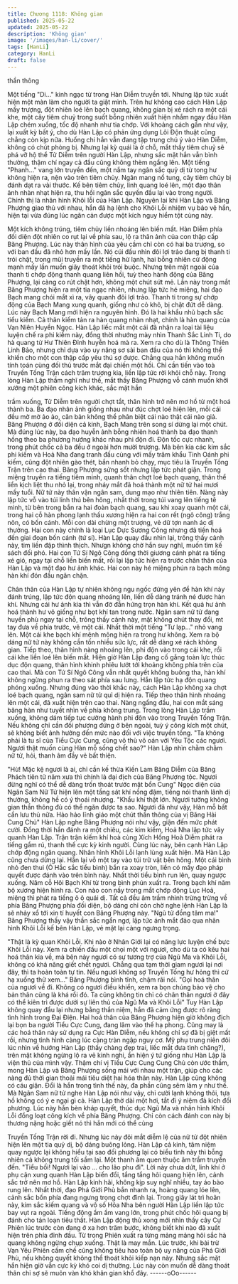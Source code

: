 ```yaml
---
title: Chương 1118: Không gian
published: 2025-05-22
updated: 2025-05-22
description: 'Không gian'
image: '/images/han-li/cover/'
tags: [HanLi]
category: HanLi
draft: false
---
```


thần thông

Một tiếng "Di…" kinh ngạc từ trong Hàn Diễm truyền tới. Nhưng
lập tức xuất hiện một màn làm cho người ta giật mình.
Trên hư không cao cách Hàn Lập mấy trượng, đột nhiên loé lên
bạch quang, không gian bị xé rách ra một cái khe, một cây tiêm
chuỷ trong suốt bỗng nhiên xuất hiện nhắm ngay đầu Hàn Lập
chém xuống, tốc độ nhanh như tia chớp.
Với khoảng cách gần như vậy, lại xuất kỳ bất ý, cho dù Hàn Lập
có phản ứng dụng Lôi Độn thuật cũng chẳng còn kịp nữa.
Huống chi hắn vẫn đang tập trung chú ý vào Hàn Diễm, không có
chút phòng bị. Nhưng lại kỳ quái là ở chỗ, mắt thấy tiêm chuỷ sẽ
phá vỡ hộ thể Tử Diễm trên người Hàn Lập, nhưng sắc mặt hắn
vẫn bình thường, thậm chí ngay cả đầu cũng không thèm ngẩng
lên.
Một tiếng "Phanh…" vang lớn truyền đến, một nắm tay ngân sắc
quỷ dị từ tong hư không hiện ra, nện vào trên tiêm chủy.
Ngân mang nổ tung, cây tiêm chủy bị đánh dạt ra vài thước.
Kế bên tiêm chủy, linh quang loé lên, một đạo thân ảnh nhàn nhạt
hiện ra, thu hồi ngân sắc quyền đầu lại vào trong người.
Chính thị là nhân hình Khôi lỗi của Hàn Lập.
Nguyên lai khi Hàn Lập và Băng Phượng giao thủ với nhau, hắn
đã hạ lệnh cho Khôi Lỗi nhiệm vụ bảo vệ hắn, hiện tại vừa đúng
lúc ngăn cản được một kích nguy hiểm tột cùng này.

Một kích không trúng, tiêm chủy liền nhoáng lên biến mất. Hàn
Diễm phía đối diện đột nhiên co rụt lại về phía sau, lộ ra thân ảnh
của con thập cấp Băng Phượng.
Lúc này thân hình của yêu cầm chỉ còn có hai ba trượng, so với
ban đầu đã nhỏ hơn mấy lần.
Nó cúi đầu nhìn đôi lợi trảo đang bị thanh ti trói chặt, trong mũi
truyền ra một tiếng hừ lạnh, hai bỗng nhiên cử động mạnh mấy
lần muốn giãy thoát khỏi trói buộc.
Nhưng trên mặt ngoài của thanh ti chớp động thanh quang liên
hồi, tuỳ theo hành động của Băng Phượng, lại càng co rút chặt
hơn, không một chút sứt mẻ.
Lần này trong mắt Băng Phượng hiện ra một tia ngạc nhiên,
nhưng lập tức hé miệng, hai đạo Bạch mang chói mắt xì ra, vây
quanh đôi lợi trảo.
Thanh ti trong sự chớp động của Bạch Mang xung quanh, giống
như cỏ khô, bị chặt đứt dễ dàng.
Lúc này Bạch Mang mới hiện ra nguyên hình.
Đó là hai khẩu nhũ bạch sắc tiểu kiếm. Cả thân kiếm tản ra hàn
quang nhàn nhạt, chính là hàn quang của Vạn Niên Huyền Ngọc.
Hàn Lập liếc mắt một cái đã nhận ra loại tài liệu luyện chế ra phi
kiếm này, đồng thời nhướng mày nhìn Thanh Sắc Linh Ti, do hà
quang từ Hư Thiên Đỉnh huyễn hoá mà ra. Xem ra cho dù là
Thông Thiên Linh Bảo, nhưng chỉ dựa vào uy năng sơ sài ban
đầu của nó thì không thể khiến cho một con thập cấp yêu thú sợ
được.
Chẳng qua hắn không muốn tính toán cùng đối thủ trước mắt đại
chiến một hồi. Chỉ cần tiến vào toà Truyền Tống Trận cách trăm
trượng kia, liền lập tức rời khỏi chỗ này.
Trong lòng Hàn Lập thầm nghĩ như thế, mắt thấy Băng Phượng
vỗ cánh muốn khởi xướng một phiên công kích khác, sắc mặt hắn

trầm xuống, Tử Diễm trên người chợt tắt, thân hình trở nên mơ
hồ từ một hoá thành ba.
Ba đạo nhân ảnh giống nhau như đúc chợt loé hiện lên, mỗi cái
đều mờ mờ ảo ảo, căn bản không thể phân biệt cái nào thật cái
nào giả.
Băng Phượng ở đối diện cả kinh, Bạch Mang trên song sí dừng
lại một chút. Mà đúng lúc này, ba đạo huyễn ảnh bỗng nhiên hoá
thành ba đạo thanh hồng theo ba phương hướng khác nhau phi
độn đi. Độn tốc cực nhanh, trong phút chốc cả ba đều ở ngoài
hơn mười trượng. Mà bên kia các kim sắc phi kiếm và Hoả Nha
đang tranh đấu cùng với mấy trăm khẩu Tinh Oánh phi kiếm, cũng
đột nhiên gào thét, bắn nhanh bỏ chạy, mục tiêu là Truyền Tống
Trận trên cao thai.
Băng Phượng sửng sốt nhưng lập tức phát giận. Trong miệng
truyền ra tiếng tiêm minh, quanh thân chợt loé bạch quang, thân
thể liền kịch liệt thu nhỏ lại, trong nháy mắt đã hoá thành một nữ
tử hai mươi mấy tuổi.
Nữ tử này thân vận ngân sam, dung mạo như thiên tiên.
Nàng này lập tức vỗ vào túi linh thú bên hông, nhất thời trong túi
vang lên tiếng tê minh, từ bên trong bắn ra hai đoàn bạch quang,
sau khi xoay quanh một cái, trong hai cỗ hàn phong lạnh thấu
xương hiện ra hai con rết (ngô công) trắng nõn, có bốn cánh. Mỗi
con dài chừng một trượng, vẻ dữ tợn nanh ác dị thường.
Hai con này chính là loại Lục Dực Sương Công nhưng đã tiến
hoá đến giai đoạn bốn cánh (tứ sí).
Hàn Lập quay đầu nhìn lại, trông thấy cảnh này, tim liền đập thình
thịch.
Nhưgn không chờ hắn suy nghĩ, muốn tìm kế sách đối phó. Hai
con Tứ Sí Ngô Công đồng thời giương cánh phát ra tiếng xé gió,
ngay tại chỗ liền biến mất, rồi lại lập tức hiện ra trước chân thân
của Hàn Lập và một đạo hư ảnh khác. Hai con này hé miệng
phún ra bạch mông hàn khí đón đầu ngăn chặn.

Chân thân của Hàn Lập tự nhiên không ngu ngốc đứng yên để
hàn khí này đánh trúng, lập tức độn quang nhoáng lên, liền dễ
dàng tránh né được hàn khí. Nhưng cái hư ảnh kia thì vẫn đờ đẫn
hứng trọn hàn khí. Kết quả hư ảnh hoá thành hư vô giống như bọt
khí tan trong nước.
Ngân sam nữ tử đang huyền phù ngay tại chỗ, trông thấy cảnh
này, mặt không chút thay đổi, mt tay đưa về phía trước, vẽ một
cái.
Nhất thời một tiếng "Tư lạp…" nhỏ vang lên. Một cái khe bạch khí
mênh mông hiện ra trong hư không. Xem ra bộ dáng nữ tử này
không cần tốn nhiều sức lực, rất dễ dàng xé rách không gian.
Tiếp theo, thân hình nàng nhoáng lên, phi độn vào trong cái khe,
rồi cái khe liền loé lên biến mất.
Hiện giờ Hàn Lập đang cố gắng toàn lực thúc dục độn quang,
thân hình khinh phiêu lướt tới khoảng không phía trên của cao
thai. Mà con Tứ Sí Ngô Công vẫn nhất quyết không buông tha,
hàn khí không ngừng phun ra theo sát phía sau lưng. Hắn lập tức
hạ độn quang phóng xuống.
Nhưng đúng vào thời khắc này, cách Hàn Lập không xa chợt loé
bạch quang, ngân sam nữ tử quỉ dị hiện ra. Tiếp theo thân hình
nhoáng lên một cái, đã xuất hiện trên cao thai. Nàng ngẩng đầu,
hai con mắt sáng băng hàn như tuyết nhìn về phía không trung.
Trong lòng Hàn Lập trầm xuống, không dám tiếp tục cường hành
phi độn vào trong Truyền Tống Trận.
Nếu không chỉ cần đối phương đứng ở bên ngoài, tuỳ ý công kích
một chút, sẽ không biết ảnh hưởng đến mức nào đối với việc
truyền tống.
"Ta không phải là tu sĩ của Tiểu Cực Cung, cũng vô thù vô oán với
Yêu Tộc các ngươi. Ngươi thật muốn cùng Hàn mỗ sống chết
sao?" Hàn Lập nhìn chằm chằm nữ tử, hỏi, thanh âm đầy vẻ bất
thiện.

"Hừ! Mặc kệ ngươi là ai, chỉ cần kế thừa Kiền Lam Băng Diễm
của Băng Phách tiên tử năm xưa thì chính là đại địch của Băng
Phượng tộc. Ngươi đừng nghĩ có thể dễ dàng trốn thoát trước mặt
bổn Cung" Ngọc diện của Ngân Sam Nữ Tử hiện lên một tầng sát
khí nồng đậm, tiếng nói thanh lãnh dị thường, không hề có ý thoái
nhượng.
"Khẩu khí thật lớn. Ngươi tưởng không gian thần thông đủ có thể
ngăn được ta sao. Ngươi đã như vậy, Hàn mỗ bất cần lưu thủ
nữa. Hảo hảo lĩnh giáo một chút thần thông của vị Băng Hải Cung
Chủ" Hàn Lập nghe Băng Phượng nói như vậy, giận đến mức
phát cười.
Đồng thời hắn đánh ra một chiêu, các kim kiếm, Hoả Nha lập tức
vây quanh Hàn Lập. Trận trận kiếm khí hoà cùng Xích Hồng Hoả
Diễm phát ra tiếng gầm rú, thanh thế cực kỳ kinh người.
Cùng lúc này, bên cạnh Hàn Lập chớp động ngân quang. Nhân
hình Khôi Lỗi lạnh lùng xuất hiện.
Mà Hàn Lập cũng chưa dừng lại. Hắn lại vỗ một tay vào túi trữ vật
bên hông. Một cái bình nhỏ đen thui (Ô Hắc sắc tiểu bình) bắn ra
xoay tròn, liền có mấy đạo pháp quyết được đánh vào trên bình
này.
Nhất thời tiểu bình run lên, quay ngược xuống. Năm cỗ Hôi Bạch
Khí từ trong bình phún xuất ra. Trong bạch khí năm bộ xương
hiện hình ra. Con nào con nấy trong mắt chớp động Lục Hoả,
miệng thì phát ra tiếng ô ô quái dị. Tất cả đều âm trầm nhình
trừng trừng về phía Băng Phượng phía đối diện, bộ dáng chỉ còn
chờ nghe lệnh Hàn Lập là sẽ nhảy xổ tới xin tí huyết con Băng
Phượng này.
"Ngũ tử đồng tâm ma!"
Băng Phượng thấy vậy thần sắc ngẩn ngơ, lập tức ánh mắt đảo
qua nhân hình Khôi Lỗi kế bên Hàn Lập, vẻ mặt lại càng ngưng
trọng.

"Thật là kỳ quan Khôi Lỗi. Khi nào ở Nhân Giới lại có năng lực
luyện chế bực Khôi Lỗi này. Xem ra chiến đấu một chọi một với
ngươi, cho dù ta có kêu hai hoá thân kia về, mà bên này ngươi có
sự tương trợ của Ngũ Ma và Khôi Lỗi, không có khả năng giết
chết ngươi. Chẳng qua tạm thời giam ngươi lại nơi đây, thì ta
hoàn toàn tự tin. Nếu ngươi không sợ Truyền Tống hư hỏng thì cứ
hạ xuống thử xem…" Băng Phượng bình tĩnh, chậm rãi nói.
"Gọi hoá thân của ngươi về đi. Không có ngươi điều khiển, xem ra
bọn chúng bảo vệ cho bản thân cũng là khá rồi đó. Ta cũng không
tin chỉ có chân thân ngươi ở đây có thể kiên trì được dưới sự liên
thủ của Ngũ Ma và Khôi Lỗi"
Tuy Hàn Lập không quay đầu lại nhưng bằng thần niệm, hắn đã
cảm ứng được rõ ràng tình hình trong Đại Điện.
Hai hoá thân của Băng Phượng hiện giờ không địch lại bọn ba
người Tiểu Cực Cung, đang lâm vào thế hạ phong.
Cũng may là các hoá thân này sử dụng ra Cực Hàn Diễm, nếu
không chỉ sợ đã bị giệt mất rồi, nhưng tình hình càng lúc càng
tràn ngập nguy cơ. Mỹ phụ trung niên đôi lúc nhìn về hướng Hàn
Lập (thấy chàng đẹp trai, liếc mắt đưa tình chăng?), trên mặt
không ngừng lộ ra vẻ kinh nghi, ẩn hiện ý tứ giống như Hàn Lập
là viện thủ của mình vậy.
Thậm chí vị Tiểu Cực Cung Cung Chủ còn ước thầm, mong Hàn
Lập và Băng Phượng sống mái với nhau một trận, giúp cho các
nàng đủ thời gian thoải mái tiêu diệt hai hóa thân này.
Hàn Lập cũng không có cáu giận. Đổi là hắn trong tình thế này, đa
phần cũng sẽm làm y như thế.
Mà Ngân Sam nữ tử nghe Hàn Lập nói như vậy, chỉ cười lạnh
không thôi, tựa hồ không có ý e ngại gì cả.
Hàn Lập thở dài một hơi, tắt đi ý niệm đả kích đối phương. Lúc
này hắn bèn kháp quyết, thúc dục Ngũ Ma và nhân hình Khôi Lỗi
đồng loạt công kích về phía Băng Phượng. Chỉ còn cách đánh
con này bị thương nặng hoặc giết nó thì hắn mới có thể cùng

Truyền Tống Trận rời đi.
Nhưng lúc này đôi mắt diễm lệ của nữ tử đột nhiên hiện lên một
tia quỷ dị, bộ dáng buông lỏng.
Hàn Lập cả kinh, tâm niệm quay ngược lại không hiểu tại sao đối
phương lại có biểu tình này thì bỗng nhiên cả không trung tối sầm
lại. Một thanh âm quen thuộc âm trầm truyền đến.
"Tiểu bối! Ngươi lại vào … cho lão phu đi".
Lời này chưa dứt, linh khí ở phụ cận xung quanh Hàn Lập biến
đổi, tầng tầng hôi quang hiện lên, cảnh sắc trở nên mơ hồ.
Hàn Lập kinh hãi, không kịp suy nghĩ nhiều, tay áo bào rung lên.
Nhất thời, đạo Phá Giới Phù bắn nhanh ra, hoàng quang lóe lên,
cảnh sắc bốn phía đang ngưng trọng chợt đình lại. Trong giây lát
trì hoãn này, kim sắc kiếm quang và vô số Hỏa Nha bên người
Hàn Lập liền lập tức bay vụt ra ngoài.
Tiếng động ầm ầm vang lớn, trong phút chốc hôi quang bị đánh
cho tán loạn tiêu thất.
Hàn Lập động thủ xong mới nhìn thấy cây Cự Phiên lúc trước còn
đang ở xa hơn trăm bước, không biết khi nào đã xuất hiện trên
phía đỉnh đầu. Từ trong Phiên xuất ra từng mảng mảng hôi sắc hà
quang không ngừng chụp xuống.
Thật là may mắn. Lúc trước, khi bài trừ Vạn Yêu Phiên cấm chế
cũng không tiêu hao toàn bộ uy năng của Phá Giới Phù, nếu
không quyết không thể thoát khỏi kiếp nạn này.
Nhưng sắc mặt hắn hiện giờ vẫn cực kỳ khó coi dị thường.
Lúc này còn muốn dễ dàng thoát thân chỉ sợ sẽ muôn vàn khó
khăn gian khổ đây.
------oOo------
